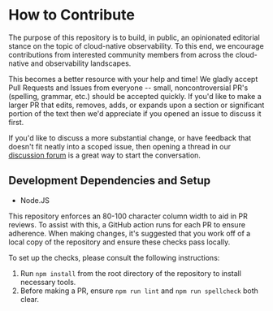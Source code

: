 # How to Contribute

The purpose of this repository is to build, in public, an opinionated editorial
stance on the topic of cloud-native observability. To this end, we encourage
contributions from interested community members from across the cloud-native and
observability landscapes.

This becomes a better resource with your help and time! We gladly accept Pull
Requests and Issues from everyone -- small, noncontroversial PR's (spelling,
grammar, etc.) should be accepted quickly. If you'd like to make a larger PR
that edits, removes, adds, or expands upon a section or significant portion of
the text then we'd appreciate if you opened an issue to discuss it first.

If you'd like to discuss a more substantial change, or have feedback that
doesn't fit neatly into a scoped issue, then opening a thread in our [discussion
forum](https://github.com/lightstep/cloud-native-observability/discussions) is a
great way to start the conversation.

## Development Dependencies and Setup

* Node.JS

This repository enforces an 80-100 character column width to aid in PR reviews.
To assist with this, a GitHub action runs for each PR to ensure adherence.
When making changes, it's suggested that you work off of a local copy of the
repository and ensure these checks pass locally.

To set up the checks, please consult the following instructions:

1. Run `npm install` from the root directory of the repository to install
   necessary tools.
2. Before making a PR, ensure `npm run lint` and `npm run spellcheck` both
   clear.
